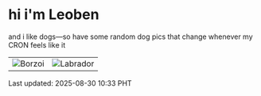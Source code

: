 # hi i'm Leoben

and i like dogs—so have some random dog pics that change whenever my CRON feels like it

|  |  |
|--------|----------|
| ![Borzoi](https://random-dog-vercel.vercel.app/api/random-borzoi?v=1756521225) | ![Labrador](https://random-dog-vercel.vercel.app/api/random-labrador?v=1756521225) |

Last updated: 2025-08-30 10:33 PHT
